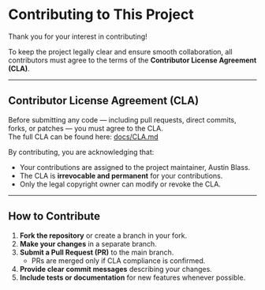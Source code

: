 # Contributing to This Project

Thank you for your interest in contributing!  

To keep the project legally clear and ensure smooth collaboration, all contributors must agree to the terms of the **Contributor License Agreement (CLA)**.

---

## Contributor License Agreement (CLA)

Before submitting any code — including pull requests, direct commits, forks, or patches — you must agree to the CLA.  
The full CLA can be found here: [docs/CLA.md](CLA.md)

By contributing, you are acknowledging that:  

- Your contributions are assigned to the project maintainer, Austin Blass.  
- The CLA is **irrevocable and permanent** for your contributions.  
- Only the legal copyright owner can modify or revoke the CLA.

---

## How to Contribute

1. **Fork the repository** or create a branch in your fork.  
2. **Make your changes** in a separate branch.  
3. **Submit a Pull Request (PR)** to the main branch.  
   - PRs are merged only if CLA compliance is confirmed.  
4. **Provide clear commit messages** describing your changes.  
5. **Include tests or documentation** for new features whenever possible.
